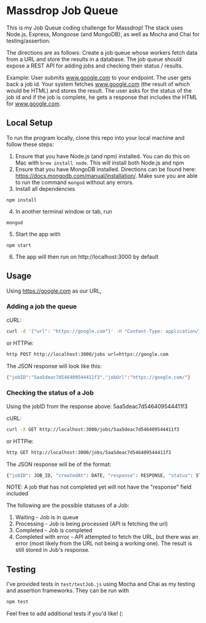 # Massdrop Job Queue

This is my Job Queue coding challenge for Massdrop!  The stack uses Node.js, Express, Mongoose (and MongoDB), as well as Mocha and Chai for testing/assertion.  

The directions are as follows:
Create a job queue whose workers fetch data from a URL and store the results in a database. The job queue should expose a REST API for adding jobs and checking their status / results.

Example:
User submits www.google.com to your endpoint. The user gets back a job id. Your system fetches www.google.com (the result of which would be HTML) and stores the result. The user asks for the status of the job id and if the job is complete, he gets a response that includes the HTML for www.google.com.

## Local Setup
To run the program locally, clone this repo into your local machine and follow these steps:
1. Ensure that you have Node.js (and npm) installed. You can do this on Mac with `brew install node`. This will install both Node.js and npm
2. Ensure that you have MongoDB installed. Directions can be found here: https://docs.mongodb.com/manual/installation/. Make sure you are able to run the command `mongod` without any errors.
3. Install all dependencies
```
npm install
```
4. In another terminal window or tab, run
```
mongod
```
5. Start the app with
```
npm start
```
6. The app will then run on http://localhost:3000 by default

## Usage
Using https://google.com as our URL,
### Adding a job the queue
cURL:
```bash
curl -d '{"url": "https://google.com"}' -H "Content-Type: application/json" -X POST http://localhost:3000/jobs

```
or HTTPie:
```bash
http POST http://localhost:3000/jobs url=https://google.com
```

The JSON response will look like this:
```bash
{"jobID":"5aa5deac7d546409544411f3","jobUrl":"https://google.com/"}
```
### Checking the status of a Job
Using the jobID from the response above: 5aa5deac7d546409544411f3

cURL:
```bash
curl -X GET http://localhost:3000/jobs/5aa5deac7d546409544411f3
```
or HTTPie:
```bash
http GET http://localhost:3000/jobs/5aa5deac7d546409544411f3
```
The JSON response will be of the format:
```bash
{"jobID": JOB_ID, "createdAt": DATE, "response": RESPONSE, "status": STATUS, "url": URL}
```
NOTE: A job that has not completed yet will not have the "response" field included

The following are the possible statuses of a Job:
1. Waiting  - Job is in queue
2. Processing - Job is being processed (API is fetching the url)
3. Completed - Job is completed
4. Completed with error - API attempted to fetch the URL, but there was an error (most likely from the URL not being a working one). The result is still stored in Job's response.


## Testing
I've provided tests in `test/testJob.js` using Mocha and Chai as my testing and assertion frameworks.  They can be run with
```bash
npm test
```
Feel free to add additional tests if you'd like! (:
